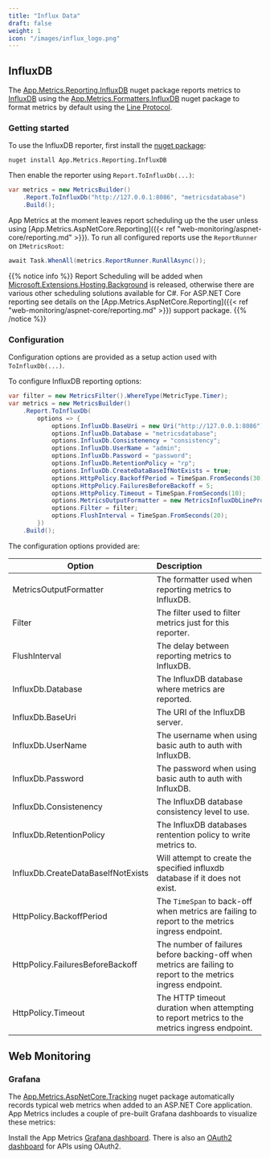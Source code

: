 ```yaml
---
title: "Influx Data"
draft: false
weight: 1
icon: "/images/influx_logo.png"
---
```


## InfluxDB

The [App.Metrics.Reporting.InfluxDB](https://www.nuget.org/packages/App.Metrics.Reporting.InfluxDB/) nuget package reports metrics to [InfluxDB](https://www.influxdata.com/time-series-platform/influxdb/) using the [App.Metrics.Formatters.InfluxDB](https://www.nuget.org/packages/App.Metrics.Formatters.InfluxDB/) nuget package to format metrics by default using the [Line Protocol](https://docs.influxdata.com/influxdb/v1.3/write_protocols/line_protocol_tutorial/).

### Getting started

<i class="fa fa-hand-o-right"></i> To use the InfluxDB reporter, first install the [nuget package](https://www.nuget.org/packages/App.Metrics.Reporting.InfluxDB/):

```console
nuget install App.Metrics.Reporting.InfluxDB
```

<i class="fa fa-hand-o-right"></i> Then enable the reporter using `Report.ToInfluxDb(...)`:

```csharp
var metrics = new MetricsBuilder()
    .Report.ToInfluxDb("http://127.0.0.1:8086", "metricsdatabase")
    .Build();
```

<i class="fa fa-hand-o-right"></i> App Metrics at the moment leaves report scheduling up the the user unless using [App.Metrics.AspNetCore.Reporting]({{< ref "web-monitoring/aspnet-core/reporting.md" >}}). To run all configured reports use the `ReportRunner` on `IMetricsRoot`:

```csharp
await Task.WhenAll(metrics.ReportRunner.RunAllAsync());
```

{{% notice info %}}
Report Scheduling will be added when [Microsoft.Extensions.Hosting.Background](https://github.com/aspnet/Hosting/blob/dev/src/Microsoft.Extensions.Hosting.Abstractions/BackgroundService.cs) is released, otherwise there are various other scheduling solutions available for C#. For ASP.NET Core reporting see details on the [App.Metrics.AspNetCore.Reporting]({{< ref "web-monitoring/aspnet-core/reporting.md" >}}) support package.
{{% /notice %}}

### Configuration

Configuration options are provided as a setup action used with `ToInfluxDb(...)`.

<i class="fa fa-hand-o-right"></i> To configure InfluxDB reporting options:

```csharp
var filter = new MetricsFilter().WhereType(MetricType.Timer);
var metrics = new MetricsBuilder()
    .Report.ToInfluxDb(
        options => {
            options.InfluxDb.BaseUri = new Uri("http://127.0.0.1:8086");
            options.InfluxDb.Database = "metricsdatabase";
            options.InfluxDb.Consistenency = "consistency";
            options.InfluxDb.UserName = "admin";
            options.InfluxDb.Password = "password";
            options.InfluxDb.RetentionPolicy = "rp";
            options.InfluxDb.CreateDataBaseIfNotExists = true;
            options.HttpPolicy.BackoffPeriod = TimeSpan.FromSeconds(30);
            options.HttpPolicy.FailuresBeforeBackoff = 5;
            options.HttpPolicy.Timeout = TimeSpan.FromSeconds(10);
            options.MetricsOutputFormatter = new MetricsInfluxDbLineProtocolOutputFormatter();
            options.Filter = filter;
            options.FlushInterval = TimeSpan.FromSeconds(20);
        })
    .Build();
```

<i class="fa fa-hand-o-right"></i> The configuration options provided are:

|Option|Description|
|------|:--------|
|MetricsOutputFormatter|The formatter used when reporting metrics to InfluxDB.
|Filter|The filter used to filter metrics just for this reporter.
|FlushInterval|The delay between reporting metrics to InfluxDB.
|InfluxDb.Database|The InfluxDB database where metrics are reported.
|InfluxDb.BaseUri|The URI of the InfluxDB server.
|InfluxDb.UserName|The username when using basic auth to auth with InfluxDB.
|InfluxDb.Password|The password when using basic auth to auth with InfluxDB.
|InfluxDb.Consistenency|The InfluxDB database consistency level to use.
|InfluxDb.RetentionPolicy|The InfluxDB databases rentention policy to write metrics to.
|InfluxDb.CreateDataBaseIfNotExists|Will attempt to create the specified influxdb database if it does not exist.
|HttpPolicy.BackoffPeriod|The `TimeSpan` to back-off when metrics are failing to report to the metrics ingress endpoint.
|HttpPolicy.FailuresBeforeBackoff|The number of failures before backing-off when metrics are failing to report to the metrics ingress endpoint.
|HttpPolicy.Timeout|The HTTP timeout duration when attempting to report metrics to the metrics ingress endpoint.

## Web Monitoring

### Grafana

The [App.Metrics.AspNetCore.Tracking](https://www.nuget.org/packages/App.Metrics.AspNetCore.Tracking/) nuget package automatically records typical web metrics when added to an ASP.NET Core application. App Metrics includes a couple of pre-built Grafana dashboards to visualize these metrics:

Install the App Metrics [Grafana dashboard](https://grafana.com/dashboards/2125). There is also an [OAuth2 dashboard](https://grafana.com/dashboards/2137) for APIs using OAuth2.
